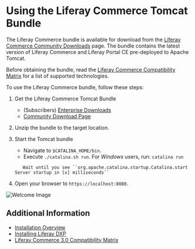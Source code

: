 # Using the Liferay Commerce Tomcat Bundle

The Liferay Commerce bundle is available for download from the [Liferay Commerce Community Downloads](https://commerce.liferay.dev/download) page. The bundle contains the latest version of Liferay Commerce and Liferay Portal CE pre-deployed to Apache Tomcat.

Before obtaining the bundle, read the [Liferay Commerce Compatibility Matrix](https://help.liferay.com/hc/en-us/articles/360049238151) for a list of supported technologies.

To use the Liferay Commerce bundle, follow these steps:

1. Get the Liferay Commerce Tomcat Bundle

    * (Subscribers) [Enterprise Downloads](https://customer.liferay.com/downloads?p_p_id=com_liferay_osb_customer_downloads_display_web_DownloadsDisplayPortlet&_com_liferay_osb_customer_downloads_display_web_DownloadsDisplayPortlet_productAssetCategoryId=118190997&_com_liferay_osb_customer_downloads_display_web_DownloadsDisplayPortlet_fileTypeAssetCategoryId=118191001)
    * [Community Download Page](https://www.liferay.com/downloads-community)

1. Unzip the bundle to the target location.

1. Start the Tomcat bundle
    * Navigate to `$CATALINA_HOME/bin`.
    * Execute `./catalina.sh run`. For *Windows* users, run: `catalina run`

    ```tip::
       Wait until you see ``org.apache.catalina.startup.Catalina.start Server startup in [x] milliseconds``
    ```

1. Open your browser to `https://localhost:8080`.

![Welcome Image](./using-the-liferay-commerce-tomcat-bundle/images/01.png)

## Additional Information

* [Installation Overview](./installing_commerce_2.1_and_below.html)
* [Installing Liferay DXP](https://learn.liferay.com/dxp/7.x/en/installation-and-upgrades/installing-liferay/installing-a-liferay-tomcat-bundle.html)
* [Liferay Commerce 3.0 Compatibility Matrix](https://help.liferay.com/hc/en-us/articles/360049238151)
